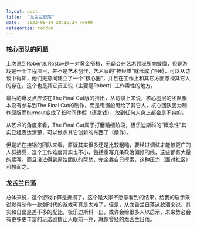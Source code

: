 ```yaml
---
layout: post
title:  "龙舌兰日落"
date:   2023-08-14 20:16:24 +0800
categories: random
---
```

### 核心团队的问题
上次说到Robert和Rostov是一对黄金搭档，无疑会在艺术领域所向披靡，但是游戏是一个工程项目，并不是艺术创作，艺术家的“神经质”就形成了阻碍，可以从访谈中得知，他们无意间建立了一个“核心圈”，并且在工作上和其它方面忽视其它人的存在，这个也是其它员工说（主要是Robert）工作毒性的地方。  
  
最后的爆发点应该在The Final Cut版的推出，从访谈上来说，核心圈层的团队根本没有参与到The Final Cut的制作，而是甩锅般甩给了其它人，核心团队因为制作原版而burnout变成了长时间休假（还拿钱），放到任何人身上都会是不爽的。  
  
从艺术的角度来看，The Final Cut属于打磨精细阶段，极乐迪斯科的“概念性”其实已经表达清楚，可以做点其它创新的东西了（续作）。  

但是站在接锅的团队来看，原版其实很多还是比较粗糙，要经过调试才能被更广的人群接受，这个工作难度其实也不小，包括重写几条政治偏好的线，这些都有大量的续写，而且没法得到原始团队的帮助，完全靠自己摸索，这种压力（面对社区）可想而之。

### 龙舌兰日落
总体来说，这个游戏ip算是折损了，这个是大家不愿意看到的结果，给我的启示来说觉得制作一款划时代的游戏可真是太难了，但是，从龙舌兰日落这款酒来说，其实和日出是差不多的配比，极乐迪斯科一出，或许会给很多人以启示，未来势必会有更多更丰富的玩法剧情让人眼前一亮，就像曾经的龙舌兰日落。